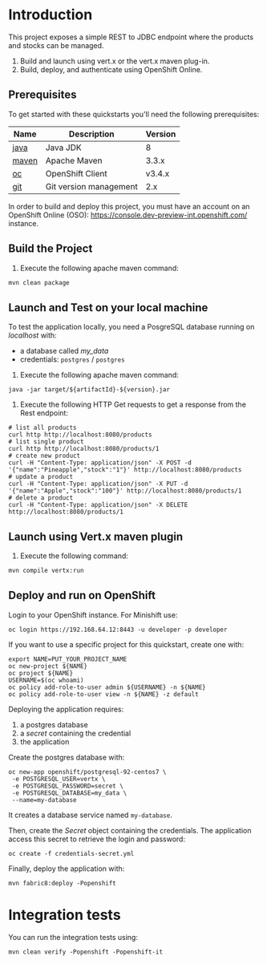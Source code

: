 # Introduction

This project exposes a simple REST to JDBC endpoint where the products and stocks can be managed.

1. Build and launch using vert.x or the vert.x maven plug-in.
1. Build, deploy, and authenticate using OpenShift Online.

## Prerequisites

To get started with these quickstarts you'll need the following prerequisites:

Name | Description | Version
--- | --- | ---
[java][1] | Java JDK | 8
[maven][2] | Apache Maven | 3.3.x 
[oc][3] | OpenShift Client | v3.4.x
[git][4] | Git version management | 2.x 

[1]: http://www.oracle.com/technetwork/java/javase/downloads/
[2]: https://maven.apache.org/download.cgi?Preferred=ftp://mirror.reverse.net/pub/apache/
[3]: https://docs.openshift.com/enterprise/3.2/cli_reference/get_started_cli.html
[4]: https://git-scm.com/book/en/v2/Getting-Started-Installing-Git

In order to build and deploy this project, you must have an account on an OpenShift Online (OSO): https://console.dev-preview-int.openshift.com/ instance.

## Build the Project

1. Execute the following apache maven command:

```bash
mvn clean package
```

## Launch and Test on your local machine

To test the application locally, you need a PosgreSQL database running on _localhost_ with:

* a database called _my_data_
* credentials: `postgres` / `postgres`
  

1. Execute the following apache maven command:

```
java -jar target/${artifactId}-${version}.jar
```

1. Execute the following HTTP Get requests to get a response from the Rest endpoint:

```
# list all products
curl http http://localhost:8080/products
# list single product
curl http http://localhost:8080/products/1
# create new product
curl -H "Content-Type: application/json" -X POST -d '{"name":"Pineapple","stock":"1"}' http://localhost:8080/products
# update a product
curl -H "Content-Type: application/json" -X PUT -d '{"name":"Apple","stock":"100"}' http://localhost:8080/products/1
# delete a product
curl -H "Content-Type: application/json" -X DELETE http://localhost:8080/products/1
```

## Launch using Vert.x maven plugin

1. Execute the following command:

```bash
mvn compile vertx:run
```

## Deploy and run on OpenShift

Login to your OpenShift instance. For Minishift use:

```
oc login https://192.168.64.12:8443 -u developer -p developer
```

If you want to use a specific project for this quickstart, create one with:

```
export NAME=PUT_YOUR_PROJECT_NAME
oc new-project ${NAME}
oc project ${NAME}
USERNAME=$(oc whoami)
oc policy add-role-to-user admin ${USERNAME} -n ${NAME}
oc policy add-role-to-user view -n ${NAME} -z default
```

Deploying the application requires:

1. a postgres database
2. a _secret_ containing the credential
3. the application

Create the postgres database with:

```
oc new-app openshift/postgresql-92-centos7 \
 -e POSTGRESQL_USER=vertx \
 -e POSTGRESQL_PASSWORD=secret \
 -e POSTGRESQL_DATABASE=my_data \
 --name=my-database  
```

It creates a database service named `my-database`.

Then, create the _Secret_ object containing the credentials. The application access this secret to retrieve the login and password:

```
oc create -f credentials-secret.yml
```

Finally, deploy the application with:

```
mvn fabric8:deploy -Popenshift
```

# Integration tests

You can run the integration tests using:

```
mvn clean verify -Popenshift -Popenshift-it
```
